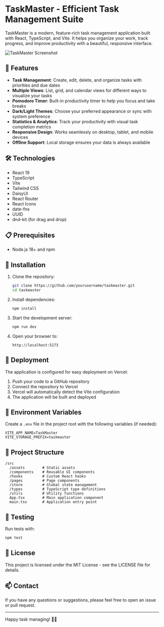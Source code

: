 # TaskMaster - Efficient Task Management Suite

TaskMaster is a modern, feature-rich task management application built with React, TypeScript, and Vite. It helps you organize your work, track progress, and improve productivity with a beautiful, responsive interface.

![TaskMaster Screenshot](public/taskmaster-screenshot.png)

## 🚀 Features

- **Task Management**: Create, edit, delete, and organize tasks with priorities and due dates
- **Multiple Views**: List, grid, and calendar views for different ways to visualize your tasks
- **Pomodoro Timer**: Built-in productivity timer to help you focus and take breaks
- **Dark/Light Themes**: Choose your preferred appearance or sync with system preference
- **Statistics & Analytics**: Track your productivity with visual task completion metrics
- **Responsive Design**: Works seamlessly on desktop, tablet, and mobile devices
- **Offline Support**: Local storage ensures your data is always available

## 🛠️ Technologies

- React 19
- TypeScript
- Vite
- Tailwind CSS
- DaisyUI
- React Router
- React Icons
- date-fns
- UUID
- dnd-kit (for drag and drop)

## 📋 Prerequisites

- Node.js 18+ and npm

## 🔧 Installation

1. Clone the repository:
   ```bash
   git clone https://github.com/yourusername/taskmaster.git
   cd taskmaster
   ```

2. Install dependencies:
   ```bash
   npm install
   ```

3. Start the development server:
   ```bash
   npm run dev
   ```

4. Open your browser to:
   ```
   http://localhost:5173
   ```

## 🚢 Deployment

The application is configured for easy deployment on Vercel:

1. Push your code to a GitHub repository
2. Connect the repository to Vercel
3. Vercel will automatically detect the Vite configuration
4. The application will be built and deployed

## 🔑 Environment Variables

Create a `.env` file in the project root with the following variables (if needed):

```
VITE_APP_NAME=TaskMaster
VITE_STORAGE_PREFIX=taskmaster
```

## 📂 Project Structure

```
/src
  /assets        # Static assets
  /components    # Reusable UI components
  /hooks         # Custom React hooks
  /pages         # Page components
  /store         # Global state management
  /types         # TypeScript type definitions
  /utils         # Utility functions
  App.tsx        # Main application component
  main.tsx       # Application entry point
```

## 🧪 Testing

Run tests with:

```bash
npm test
```

## 📝 License

This project is licensed under the MIT License - see the LICENSE file for details.

## 📫 Contact

If you have any questions or suggestions, please feel free to open an issue or pull request.

---

Happy task managing! 📅✅
